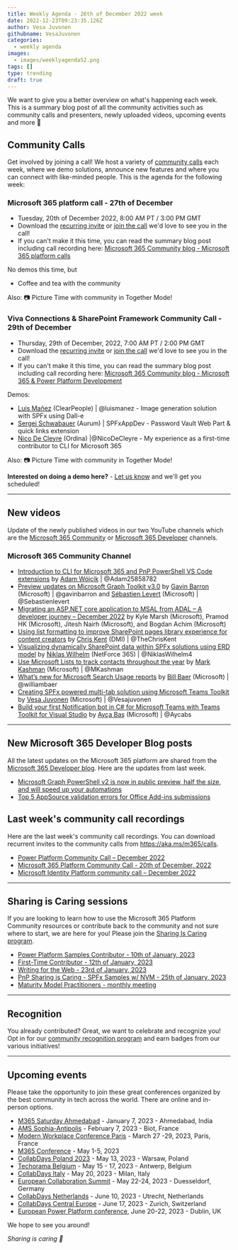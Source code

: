```yaml
---
title: Weekly Agenda - 26th of December 2022 week
date: 2022-12-23T09:23:35.126Z
author: Vesa Juvonen
githubname: VesaJuvonen
categories:
  - weekly agenda
images:
  - images/weeklyagenda52.png
tags: []
type: trending
draft: true
---
```


We want to give you a better overview on what's happening each week. This is a summary blog post of all the community activities such as community calls and presenters, newly uploaded videos, upcoming events and more 🚀

## Community Calls

Get involved by joining a call! We host a variety of [community calls](https://aka.ms/m365/calls) each week, where we demo solutions, announce new features and where you can connect with like-minded people. This is the agenda for the following week:

### Microsoft 365 platform call - 27th of December

* Tuesday, 20th of December 2022, 8:00 AM PT / 3:00 PM GMT
* Download the [recurring invite](https://aka.ms/m365-dev-call) or [join the call](https://aka.ms/m365-dev-call-join) we'd love to see you in the call!
* If you can't make it this time, you can read the summary blog post including call recording here: [Microsoft 365 Community blog - Microsoft 365 platform calls](https://pnp.github.io/blog/categories/microsoft-365-platform-call/)

No demos this time, but

* Coffee and tea with the community

Also: 📷 Picture Time with community in Together Mode!

### Viva Connections & SharePoint Framework Community Call - 29th of December

* Thursday, 29th of December, 2022, 7:00 AM PT / 2:00 PM GMT
* Download the [recurring invite](https://aka.ms/spdev-sig-call) or [join the call](https://aka.ms/spdev-sig-call-join) we'd love to see you in the call!
* If you can't make it this time, you can read the summary blog post including call recording here: [Microsoft 365 Community blog - Microsoft 365 & Power Platform Development](https://pnp.github.io/blog/categories/microsoft-365-and-power-platform-development-community-call/)

Demos: 

* [Luis Mañez](https://twitter.com/luismanez) (ClearPeople) | @luismanez - Image generation solution with SPFx using Dall-e
* [Sergej Schwabauer](https://github.com/SPFxAppDev) (Aurum) | SPFxAppDev - Password Vault Web Part & quick links extension
* [Nico De Cleyre](https://twitter.com/NicoDeCleyre) (Ordina) |@NicoDeCleyre - My experience as a first-time contributor to CLI for Microsoft 365


Also: 📷 Picture Time with community in Together Mode!

**Interested on doing a demo here?** - [Let us know](https://aka.ms/m365pnp/request/demo) and we'll get you scheduled!

---

## New videos

Update of the newly published videos in our two YouTube channels which are the [Microsoft 365 Community](https://www.youtube.com/channel/UC_mKdhw-V6CeCM7gTo_Iy7w) or [Microsoft 365 Developer](https://www.youtube.com/channel/UCV_6HOhwxYLXAGd-JOqKPoQ) channels.

### Microsoft 365 Community Channel

* [Introduction to CLI for Microsoft 365 and PnP PowerShell VS Code extensions](https://www.youtube.com/watch?v=kTnlgESTas0) by [Adam Wójcik](http://twitter.com/Adam25858782) | @Adam25858782
* [Preview updates on Microsoft Graph Toolkit v3.0](https://www.youtube.com/watch?v=-mrH_EnYtpw) by [Gavin Barron](https://twitter.com/gavinbarron) (Microsoft) | @gavinbarron and [Sébastien Levert](https://twitter.com/sebastienlevert) (Microsoft) | @Sebastienlevert
* [Migrating an ASP.NET core application to MSAL from ADAL – A developer journey – December 2022](https://www.youtube.com/watch?v=3LZ6QVbiUug) by  Kyle Marsh (Microsoft), Pramod HK (Microsoft), Jitesh Nairh (Microsoft), and Bogdan Achim (Microsoft)
* [Using list formatting to improve SharePoint pages library experience for content creators](https://www.youtube.com/watch?v=8Fa2DdIjTNc) by [Chris Kent](https://twitter.com/theChrisKent) (DMI) | @TheChrisKent
* [Visualizing dynamically SharePoint data within SPFx solutions using ERD model](https://www.youtube.com/watch?v=mQ8qreM7tZg) by [Niklas Wilhelm](https://twitter.com/NiklasWilhelm4) (NetForce 365) | @NiklasWilhelm4
* [Use Microsoft Lists to track contacts throughout the year](https://www.youtube.com/watch?v=VR6kZCXOSbI) by [Mark Kashman](https://twitter.com/MKashman) (Microsoft) | @MKashman
* [What’s new for Microsoft Search Usage reports](https://www.youtube.com/watch?v=jA7reGGz6Z0) by [Bill Baer](https://twitter.com/williambaer) (Microsoft) | @williambaer
* [Creating SPFx powered multi-tab solution using Microsoft Teams Toolkit](https://www.youtube.com/watch?v=r9cSy7K9gG4) by [Vesa Juvonen](https://twitter.com/vesajuvonen) (Microsoft) | @Vesajuvonen
* [Build your first Notification bot in C# for Microsoft Teams with Teams Toolkit for Visual Studio](https://www.youtube.com/watch?v=n2HrdzpBg-8) by [Ayça Baş](https://twitter.com/aycabs) (Microsoft) | @Aycabs

---

## New Microsoft 365 Developer Blog posts

All the latest updates on the Microsoft 365 platform are shared from the [Microsoft 365 Developer blog](https://devblogs.microsoft.com/microsoft365dev/). Here are the updates from last week.

* [Microsoft Graph PowerShell v2 is now in public preview, half the size, and will speed up your automations](https://devblogs.microsoft.com/microsoft365dev/microsoft-graph-powershell-v2-is-now-in-public-preview-half-the-size-and-will-speed-up-your-automations/)
* [Top 5 AppSource validation errors for Office Add-ins submissions](https://devblogs.microsoft.com/microsoft365dev/top-5-appsource-validation-errors-for-office-add-ins-submissions/)

## Last week's community call recordings

Here are the last week's community call recordings. You can download recurrent invites to the community calls from https://aka.ms/m365/calls.

* [Power Platform Community Call – December 2022](https://pnp.github.io/blog/power-platform-community-call/power-apps-community-call-december-2022/)
* [Microsoft 365 Platform Community Call - 20th of December, 2022](https://pnp.github.io/blog/microsoft-365-platform-community-call/2022-12-20/)
* [Microsoft Identity Platform community call – December 2022](https://pnp.github.io/blog/microsoft-identity-platform-community-call/microsoft-identity-platform-community-call-december-2022/)

---

## Sharing is Caring sessions

If you are looking to learn how to use the Microsoft 365 Platform Community resources or contribute back to the community and not sure where to start, we are here for you! Please join the [Sharing Is Caring program](https://pnp.github.io/sharing-is-caring/).

* [Power Platform Samples Contributor - 10th of January, 2023](https://forms.office.com/pages/responsepage.aspx?id=KtIy2vgLW0SOgZbwvQuRaXDXyCl9DkBHq4A2OG7uLpdUN0hMNTRPWVVWTkhFTk9QQzhFSTRIS1JLSC4u)
* [First-Time Contributor - 12th of January, 2023](https://forms.office.com/pages/responsepage.aspx?id=KtIy2vgLW0SOgZbwvQuRaXDXyCl9DkBHq4A2OG7uLpdUNjAwRVNETlA1MkxIR1MyTEs5STZFVVRJMC4u)
* [Writing for the Web - 23rd of January, 2023](https://forms.office.com/pages/responsepage.aspx?id=KtIy2vgLW0SOgZbwvQuRaXDXyCl9DkBHq4A2OG7uLpdUMFNPNFMyUk9CNFROUjJWTFFGSzdJV0czVC4u)
* [PnP Sharing is Caring - SPFx Samples w/ NVM - 25th of January, 2023](https://forms.office.com/pages/responsepage.aspx?id=KtIy2vgLW0SOgZbwvQuRaXDXyCl9DkBHq4A2OG7uLpdUNEE2SUdTOU1UOEtCTFU3MlM1SERDMlNVNi4u)
* [Maturity Model Practitioners - monthly meeting](https://aka.ms/mm4m365/invite)

---

## Recognition

You already contributed? Great, we want to celebrate and recognize you! Opt in for our [community recognition program](https://pnp.github.io/recognitionprogram/) and earn badges from our various initiatives! 

---

## Upcoming events

Please take the opportunity to join these great conferences organized by the best community in tech across the world. There are online and in-person options.

* [M365 Saturday Ahmedabad](https://www.communitydays.org/event/2023-01-07/m365-saturday-ahmedabad) - January 7, 2023 - Ahmedabad, India
* [AMS Sophia-Antipolis](https://www.communitydays.org/event/2023-02-07/ams-sophia-antipolis) - February 7, 2023 - Biot, France
* [Modern Workplace Conference Paris](https://modern-workplace.pro/) - March 27 -29, 2023, Paris, France
* [M365 Conference](https://m365conf.com/#!/) - May 1-5, 2023
* [CollabDays Poland 2023](https://www.communitydays.org/event/2023-05-13/collabdays-poland-2023) - May 13, 2023 - Warsaw, Poland
* [Techorama Belgium](https://www.techorama.be/) - May 15 - 17, 2023 - Antwerp, Belgium
* [CollabDays Italy](https://www.collabdays.org/2023-italy/) - May 20, 2023 - Milan, Italy
* [European Collaboration Summit](https://www.collabsummit.eu/) - May 22-24, 2023 - Duesseldorf, Germany
* [CollabDays Netherlands](https://www.communitydays.org/event/2023-06-10/collabdays-netherlands-2023) - June 10, 2023 - Utrecht, Netherlands
* [CollabDays Central Europe](https://www.collabdays.org/2023-ce/) - June 17, 2023 - Zurich, Switzerland
* [European Power Platform conference](https://www.sharepointeurope.com/european-power-platform-conference/), June 20-22, 2023 - Dublin, UK

We hope to see you around!

_Sharing is caring 🧡_
